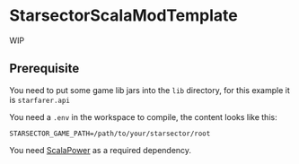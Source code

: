 # StarsectorScalaModTemplate

WIP

## Prerequisite

You need to put some game lib jars into the `lib` directory, for this example it is `starfarer.api`

You need a `.env` in the workspace to compile, the content looks like this:

```dotenv
STARSECTOR_GAME_PATH=/path/to/your/starsector/root
```

You need [ScalaPower](https://github.com/zerodegress/starsector-scalapower) as a required dependency.